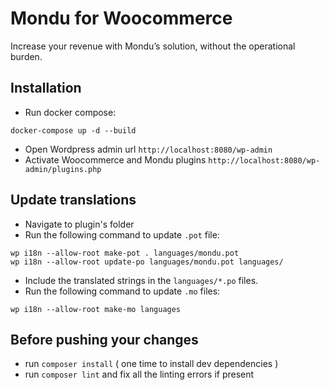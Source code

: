 # Mondu for Woocommerce

Increase your revenue with Mondu’s solution, without the operational burden.

## Installation

- Run docker compose:

```
docker-compose up -d --build
```

- Open Wordpress admin url `http://localhost:8080/wp-admin`
- Activate Woocommerce and Mondu plugins `http://localhost:8080/wp-admin/plugins.php`

## Update translations

- Navigate to plugin's folder
- Run the following command to update `.pot` file:

```
wp i18n --allow-root make-pot . languages/mondu.pot
wp i18n --allow-root update-po languages/mondu.pot languages/
```

- Include the translated strings in the `languages/*.po` files.
- Run the following command to update `.mo` files:

```
wp i18n --allow-root make-mo languages
```

## Before pushing your changes
- run `composer install` ( one time to install dev dependencies )
- run `composer lint` and fix all the linting errors if present
